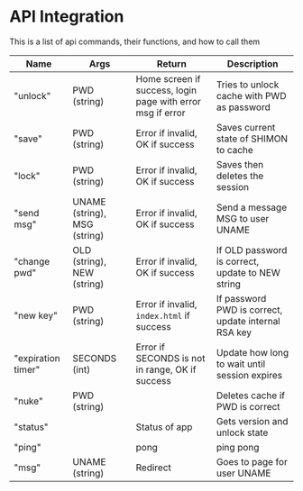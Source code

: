 # API Integration

This is a list of api commands, their functions, and how to call them

| Name | Args | Return | Description |
| ---- | ---- | ------ | ----------- |
| "unlock" | PWD (string) | Home screen if success, login page with error msg if error | Tries to unlock cache with PWD as password |
| "save" | PWD (string) | Error if invalid, OK if success | Saves current state of SHIMON to cache |
| "lock" | PWD (string) | Error if invalid, OK if success | Saves then deletes the session |
| "send msg" | UNAME (string), MSG (string) | Error if invalid, OK if success | Send a message MSG to user UNAME |
| "change pwd" | OLD (string), NEW (string) | Error if invalid, OK if success | If OLD password is correct, update to NEW string |
| "new key" | PWD (string) | Error if invalid, `index.html` if success | If password PWD is correct, update internal RSA key |
| "expiration timer" | SECONDS (int) | Error if SECONDS is not in range, OK if success | Update how long to wait until session expires |
| "nuke" | PWD (string) |  | Deletes cache if PWD is correct |
| "status" | | Status of app | Gets version and unlock state |
| "ping" | | pong | ping pong |
| "msg" | UNAME (string) | Redirect | Goes to page for user UNAME |